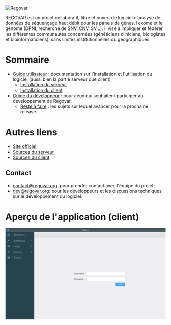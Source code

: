 ![Regovar](https://raw.githubusercontent.com/REGOVAR/Regovar/master/logo/logotitle.color.png)

REGOVAR est un projet collaboratif, libre et ouvert de logiciel d’analyse de données de séquençage haut débit pour les panels de gènes, l’exome et le génome (DPNI, recherche de SNV, CNV, SV...). Il vise à impliquer et fédérer les différentes communautés concernées (généticiens cliniciens, biologistes et bioinformaticiens), sans limites institutionnelles ou géographiques.

# Sommaire
 * [Guide utilisateur](user/presentation) : documentation sur l'installation et l'utilisation du logiciel (aussi bien la partie serveur que client)
   * [Installation du serveur](installation/server)
   * [Installation du client](installation/client)
 * [Guide du développeur](developper/community) : pour ceux qui souhaitent participer au développement de Regovar.
   * [Reste à faire](https://github.com/REGOVAR/Regovar/milestone/1) : les sujets sur lequel avancer pour la prochaine release.

# Autres liens
 * [Site officiel](https://regovar.org)
 * [Sources du serveur](https://github.com/REGOVAR/Regovar)
 * [Sources du client](https://github.com/REGOVAR/QRegovar)

## Contact
 * contact@regovar.org: pour prendre contact avec l'équipe du projet;
 * dev@regovar.org: pour les développeurs et les discussions techniques sur le développement du logiciel.

# Aperçu de l'application (client)

![Aperçu](https://raw.githubusercontent.com/REGOVAR/QRegovar/781c155b1a0d640f757ea5677d223f3d9e347ab7/docs/mockup/mockup.gif)
